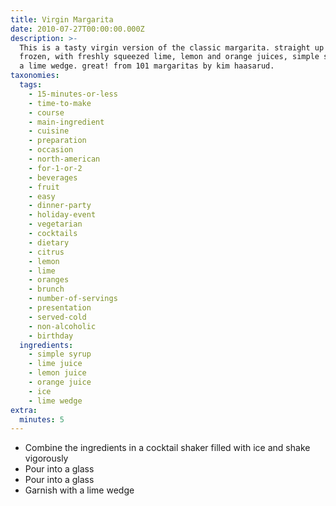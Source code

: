 ```yaml
---
title: Virgin Margarita
date: 2010-07-27T00:00:00.000Z
description: >-
  This is a tasty virgin version of the classic margarita. straight up or
  frozen, with freshly squeezed lime, lemon and orange juices, simple syrup and
  a lime wedge. great! from 101 margaritas by kim haasarud.
taxonomies:
  tags:
    - 15-minutes-or-less
    - time-to-make
    - course
    - main-ingredient
    - cuisine
    - preparation
    - occasion
    - north-american
    - for-1-or-2
    - beverages
    - fruit
    - easy
    - dinner-party
    - holiday-event
    - vegetarian
    - cocktails
    - dietary
    - citrus
    - lemon
    - lime
    - oranges
    - brunch
    - number-of-servings
    - presentation
    - served-cold
    - non-alcoholic
    - birthday
  ingredients:
    - simple syrup
    - lime juice
    - lemon juice
    - orange juice
    - ice
    - lime wedge
extra:
  minutes: 5
---
```

 - Combine the ingredients in a cocktail shaker filled with ice and shake vigorously
 - Pour into a glass
 - Pour into a glass
 - Garnish with a lime wedge
